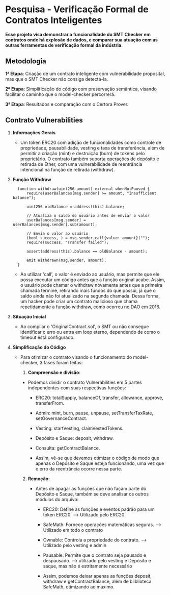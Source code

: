 # Pesquisa - Verificação Formal de Contratos Inteligentes

**Esse projeto visa demonstrar a funcionalidade do SMT Checker em contratos onde há explosão de dados, e comparar sua atuação com as outras ferramentas de verificação formal da indústria.**

## Metodologia

**1ª Etapa**: Criação de um contrato inteligente com vulnerabilidade proposital, mas que o SMT Checker não consiga detectá-la.

**2ª Etapa**: Simplificação do código com preservação semântica, visando facilitar o caminho que o model-checker percorrerá.

**3ª Etapa**: Resultados e comparação com o Certora Prover.

## Contrato Vulnerabilities

1. **Informações Gerais**

   - Um token ERC20 com adição de funcionalidades como controle de propriedade, pausabilidade, vesting e taxa de transferência, além de permitir a criação (mint) e destruição (burn) de tokens pelo proprietário. O contrato também suporta operações de depósito e retirada de Ether, com uma vulnerabilidade de reentrância intencional na função de retirada (withdraw).
  
2. **Função Withdraw**


         function withdraw(uint256 amount) external whenNotPaused {
             require(userBalances[msg.sender] >= amount, "Insufficient balance");
         
             uint256 oldBalance = address(this).balance;
         
             // Atualiza o saldo do usuário antes de enviar o valor
             userBalances[msg.sender] = userBalances[msg.sender].sub(amount);
         
             // Envia o valor ao usuário
             (bool success, ) = msg.sender.call{value: amount}("");
             require(success, "Transfer failed");
         
             assert(address(this).balance == oldBalance - amount);
         
             emit Withdrawn(msg.sender, amount);
         }

   
   -   Ao utilizar 'call', o valor é enviado ao usuário, mas permite que ele possa executar um código antes que a função original acabe. Assim, o usuário pode chamar o withdraw novamente antes que a primeira chamada termine, retirando mais fundos do que possui, já que o saldo ainda não foi atualizado na segunda chamada. Dessa forma, um hacker pode criar um contrato malicioso que chama repetidamente a função withdraw, como ocorreu no DAO em 2016.

  
3. **Situação Inicial**

   - Ao compilar o 'OriginalContract.sol', o SMT ou não consegue identificar o erro ou entra em loop eterno, dependendo de como o timeout está configurado.
  
4. **Simplificação do Código**

   - Para otimizar o contrato visando o funcionamento do model-checker, 3 fases foram feitas:
  
     1. **Compreensão e divisão**:

       - Podemos dividir o contrato Vulnerabilities em 5 partes independentes com suas respectivas funções:
         
          - ERC20: totalSupply, balanceOf, transfer, allowance, approve, transferFrom.
          - Admin: mint, burn, pause, unpause, setTransferTaxRate, setGovernanceContract.
          - Vesting: startVesting, claimVestedTokens.
          - Depósito e Saque: deposit, withdraw.
          - Consulta: getContractBalance.
       
          - Assim, vê-se que devemos otimizar o código de modo que apenas o Depósito e Saque esteja funcionando, uma vez que o erro da reentrância ocorre nessa parte.
    
     2. **Remoção**:
    
        - Antes de apagar as funções que não façam parte do Depósito e Saque, também se deve analisar os outros módulos do arquivo:
       
           - ERC20: Define as funções e eventos padrão para um token ERC20. --> Utilizado pelo ERC20
           - SafeMath: Fornece operações matemáticas seguras. --> Utilizado em todo o contrato
           - Ownable: Controla a propriedade do contrato. --> Utilizado pelo vesting e admin
           - Pausable: Permite que o contrato seja pausado e despausado. --> utilizado pelo vesting e Depósito e saque, mas não é estritamente necessário
          
           - Assim, podemos deixar apenas as funções deposit, withdraw e getContractBalance, além de bliblioteca SafeMath, otimizando ao máximo.
           




   




